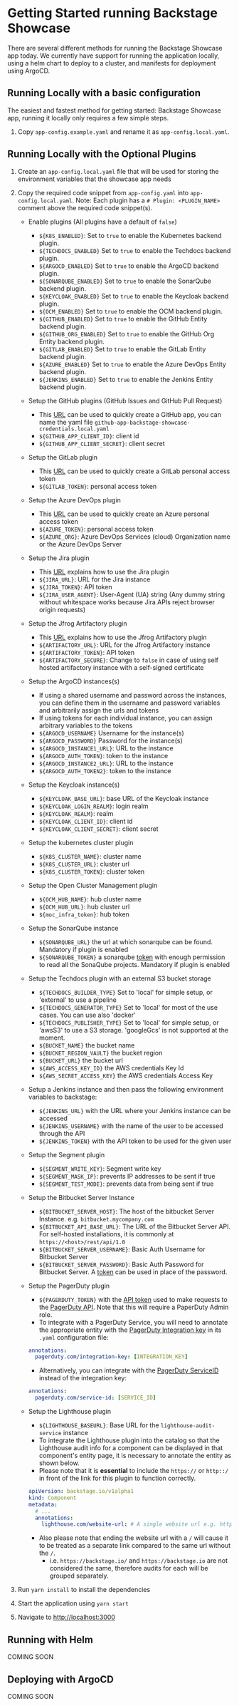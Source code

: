 # Getting Started running Backstage Showcase

There are several different methods for running the Backstage Showcase app today. We currently have support for running the application locally, using a helm chart to deploy to a cluster, and manifests for deployment using ArgoCD.

## Running Locally with a basic configuration

The easiest and fastest method for getting started: Backstage Showcase app, running it locally only requires a few simple steps.

1. Copy `app-config.example.yaml` and rename it as `app-config.local.yaml`.

## Running Locally with the Optional Plugins

1. Create an `app-config.local.yaml` file that will be used for storing the environment variables that the showcase app needs

2. Copy the required code snippet from `app-config.yaml` into `app-config.local.yaml`. Note: Each plugin has a `# Plugin: <PLUGIN_NAME>` comment above the required code snippet(s).

   - Enable plugins (All plugins have a default of `false`)

     - `${K8S_ENABLED}`: Set to `true` to enable the Kubernetes backend plugin.
     - `${TECHDOCS_ENABLED}` Set to `true` to enable the Techdocs backend plugin.
     - `${ARGOCD_ENABLED}` Set to `true` to enable the ArgoCD backend plugin.
     - `${SONARQUBE_ENABLED}` Set to `true` to enable the SonarQube backend plugin.
     - `${KEYCLOAK_ENABLED}` Set to `true` to enable the Keycloak backend plugin.
     - `${OCM_ENABLED}` Set to `true` to enable the OCM backend plugin.
     - `${GITHUB_ENABLED}` Set to `true` to enable the GitHub Entity backend plugin.
     - `${GITHUB_ORG_ENABLED}` Set to `true` to enable the GitHub Org Entity backend plugin.
     - `${GITLAB_ENABLED}` Set to `true` to enable the GitLab Entity backend plugin.
     - `${AZURE_ENABLED}` Set to `true` to enable the Azure DevOps Entity backend plugin.
     - `${JENKINS_ENABLED}` Set to `true` to enable the Jenkins Entity backend plugin.

   - Setup the GitHub plugins (GitHub Issues and GitHub Pull Request)

     - This [URL](https://backstage.io/docs/integrations/github/github-apps) can be used to quickly create a GitHub app, you can name the yaml file `github-app-backstage-showcase-credentials.local.yaml`
     - `${GITHUB_APP_CLIENT_ID}`: client id
     - `${GITHUB_APP_CLIENT_SECRET}`: client secret

   - Setup the GitLab plugin

     - This [URL](https://docs.gitlab.com/ee/user/profile/personal_access_tokens.html) can be used to quickly create a GitLab personal access token
     - `${GITLAB_TOKEN}`: personal access token

   - Setup the Azure DevOps plugin

     - This [URL](https://learn.microsoft.com/en-us/azure/devops/organizations/accounts/use-personal-access-tokens-to-authenticate?view=azure-devops&tabs=Windows) can be used to quickly create an Azure personal access token
     - `${AZURE_TOKEN}`: personal access token
     - `${AZURE_ORG}`: Azure DevOps Services (cloud) Organization name or the Azure DevOps Server

   - Setup the Jira plugin

     - This [URL](https://github.com/RoadieHQ/roadie-backstage-plugins/tree/main/plugins/frontend/backstage-plugin-jira#how-to-use-jira-plugin-in-backstage) explains how to use the Jira plugin
     - `${JIRA_URL}`: URL for the Jira instance
     - `${JIRA_TOKEN}`: API token
     - `${JIRA_USER_AGENT}`: User-Agent (UA) string (Any dummy string without whitespace works because Jira APIs reject browser origin requests)

   - Setup the Jfrog Artifactory plugin

     - This [URL](https://github.com/janus-idp/backstage-plugins/tree/main/plugins/jfrog-artifactory#getting-started) explains how to use the Jfrog Artifactory plugin
     - `${ARTIFACTORY_URL}`: URL for the Jfrog Artifactory instance
     - `${ARTIFACTORY_TOKEN}`: API token
     - `${ARTIFACTORY_SECURE}`: Change to `false` in case of using self hosted artifactory instance with a self-signed certificate

   - Setup the ArgoCD instances(s)

     - If using a shared username and password across the instances, you can define them in the username and password variables and arbitrarily assign the urls and tokens
     - If using tokens for each individual instance, you can assign arbitrary variables to the tokens
     - `${ARGOCD_USERNAME}` Username for the instance(s)
     - `${ARGOCD_PASSWORD}` Password for the instance(s)
     - `${ARGOCD_INSTANCE1_URL}`: URL to the instance
     - `${ARGOCD_AUTH_TOKEN}`: token to the instance
     - `${ARGOCD_INSTANCE2_URL}`: URL to the instance
     - `${ARGOCD_AUTH_TOKEN2}`: token to the instance

   - Setup the Keycloak instance(s)

     - `${KEYCLOAK_BASE_URL}`: base URL of the Keycloak instance
     - `${KEYCLOAK_LOGIN_REALM}`: login realm
     - `${KEYCLOAK_REALM}`: realm
     - `${KEYCLOAK_CLIENT_ID}`: client id
     - `${KEYCLOAK_CLIENT_SECRET}`: client secret

   - Setup the kubernetes cluster plugin

     - `${K8S_CLUSTER_NAME}`: cluster name
     - `${K8S_CLUSTER_URL}`: cluster url
     - `${K8S_CLUSTER_TOKEN}`: cluster token

   - Setup the Open Cluster Management plugin

     - `${OCM_HUB_NAME}`: hub cluster name
     - `${OCM_HUB_URL}`: hub cluster url
     - `${moc_infra_token}`: hub token

   - Setup the SonarQube instance

     - `${SONARQUBE_URL}` the url at which sonarqube can be found. Mandatory if plugin is enabled
     - `${SONARQUBE_TOKEN}` a sonarqube [token](https://docs.sonarqube.org/9.8/user-guide/user-account/generating-and-using-tokens/) with enough permission to read all the SonaQube projects. Mandatory if plugin is enabled

   - Setup the Techdocs plugin with an external S3 bucket storage

     - `${TECHDOCS_BUILDER_TYPE}` Set to 'local' for simple setup, or 'external' to use a pipeline
     - `${TECHDOCS_GENERATOR_TYPE}` Set to 'local' for most of the use cases. You can use also 'docker'
     - `${TECHDOCS_PUBLISHER_TYPE}` Set to 'local' for simple setup, or 'awsS3' to use a S3 storage. 'googleGcs' is not supported at the moment.
     - `${BUCKET_NAME}` the bucket name
     - `${BUCKET_REGION_VAULT}` the bucket region
     - `${BUCKET_URL}` the bucket url
     - `${AWS_ACCESS_KEY_ID}` the AWS credentials Key Id
     - `${AWS_SECRET_ACCESS_KEY}` the AWS credentials Access Key

   - Setup a Jenkins instance and then pass the following environment variables to backstage:

     - `${JENKINS_URL}` with the URL where your Jenkins instance can be accessed
     - `${JENKINS_USERNAME}` with the name of the user to be accessed through the API
     - `${JENKINS_TOKEN}` with the API token to be used for the given user

   - Setup the Segment plugin

     - `${SEGMENT_WRITE_KEY}`: Segment write key
     - `${SEGMENT_MASK_IP}`: prevents IP addresses to be sent if true
     - `${SEGMENT_TEST_MODE}`: prevents data from being sent if true

   - Setup the Bitbucket Server Instance

     - `${BITBUCKET_SERVER_HOST}`: The host of the bitbucket Server Instance. e.g. `bitbucket.mycompany.com`
     - `${BITBUCKET_API_BASE_URL}`: The URL of the Bitbucket Server API. For self-hosted installations, it is commonly at `https://<host>/rest/api/1.0`
     - `${BITBUCKET_SERVER_USERNAME}`: Basic Auth Username for Bitbucket Server
     - `${BITBUCKET_SERVER_PASSWORD}`: Basic Auth Password for Bitbucket Server. A [token](https://confluence.atlassian.com/bitbucketserver/personal-access-tokens-939515499.html) can be used in place of the password.

   - Setup the PagerDuty plugin

     - `${PAGERDUTY_TOKEN}` with the [API token](https://support.pagerduty.com/docs/api-access-keys#generating-a-general-access-rest-api-key) used to make requests to the [PagerDuty API](https://developer.pagerduty.com/docs/rest-api-v2/rest-api/). Note that this will require a PaperDuty Admin role.
     - To integrate with a PagerDuty Service, you will need to annotate the appropriate entity with the [PagerDuty Integration key](https://github.com/backstage/backstage/tree/master/plugins/pagerduty#integrating-with-a-pagerduty-service) in its `.yaml` configuration file:

     ```yaml
     annotations:
       pagerduty.com/integration-key: [INTEGRATION_KEY]
     ```

     - Alternatively, you can integrate with the [PagerDuty ServiceID](https://github.com/backstage/backstage/tree/master/plugins/pagerduty#annotating-with-service-id) instead of the integration key:

     ```yaml
     annotations:
       pagerduty.com/service-id: [SERVICE_ID]
     ```

   - Setup the Lighthouse plugin

     - `${LIGHTHOUSE_BASEURL}`: Base URL for the `lighthouse-audit-service` instance
     - To integrate the Lighthouse plugin into the catalog so that the Lighthouse audit info for a component can be displayed in that component's entity page, it is necessary to annotate the entity as shown below.
     - Please note that it is **essential** to include the `https://` or `http::/` in front of the link for this plugin to function correctly.

     ```yaml
     apiVersion: backstage.io/v1alpha1
     kind: Component
     metadata:
       # ...
       annotations:
         lighthouse.com/website-url: # A single website url e.g. https://backstage.io/
     ```

     - Also please note that ending the website url with a `/` will cause it to be treated as a separate link compared to the same url without the `/`.
       - i.e. `https://backstage.io/` and `https://backstage.io` are not considered the same, therefore audits for each will be grouped separately.

3. Run `yarn install` to install the dependencies

4. Start the application using `yarn start`

5. Navigate to <http://localhost:3000>

## Running with Helm

COMING SOON

## Deploying with ArgoCD

COMING SOON
